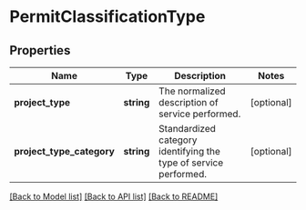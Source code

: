 # PermitClassificationType

## Properties
Name | Type | Description | Notes
------------ | ------------- | ------------- | -------------
**project_type** | **string** | The normalized description of service performed. | [optional] 
**project_type_category** | **string** | Standardized category identifying the type of service performed. | [optional] 

[[Back to Model list]](../../README.md#documentation-for-models) [[Back to API list]](../../README.md#documentation-for-api-endpoints) [[Back to README]](../../README.md)


